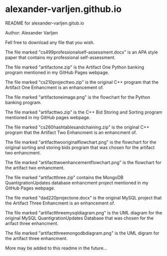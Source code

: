 # alexander-varljen.github.io

README for alexander-varljen.gitub.io

Author: Alexander Varljen

Fell free to download any file that you wish.

The file marked "cs499professionalself-assessment.docx" is an APA style paper that contains my
professional self-assessment.

The file marked "artifactone.zip" is the Artifact One Python banking program mentioned in my GitHub Pages
webpage. 

The file marked "cs210projecttwo.zip" is the original C++ program that the Artifact One Enhancment 
is an enhancement of.

The file marked "artifactoneimage.png" is the flowchart for the Python banking program.

The file marked "artifacttwo.zip" is the C++ Bid Storing and Sorting program mentioned in my GitHub
pages webpage.

The file marked "cs260hashtablesandchaining.zip" is the original C++ program that the Artifact Two 
Enhancment is an enhancment of. 

The file marked "artifacttwooriginalflowchart.png" is the flowchart for the original sorting and storing 
bids program that was chosen for the artifact two enhancment.

The file marked "artifacttwoenhancementflowchart.png" is the flowchart for the artifact two enhancment.

The file marked "artifactthree.zip" contains the MongoDB QuantigrationUpdates database enhancment project 
mentioned in my GitHub Pages webpage.

The file marked "dad220projectone.docx" is the original MySQL project that the Artifact Three Enhancment is 
an enhancement of.

The file marked "artifactthreemysqldiagram.png" is the UML diagram for the original MySQL QuantigrationUpdates
Database that was chosen for the arifact three enhancment.

The file marked "artifactthreemongodbdiagram.png" is the UML digram for the artifact three enhancment. 

More may be added to this readme in the future...

